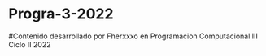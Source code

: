 # Progra-3-2022

#Contenido desarrollado por Fherxxxo en Programacion Computacional III Ciclo II 2022
